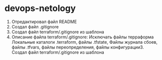 # devops-netology
1. Отредактировал файл README
2. Создал файл .gitignore
3. Создал файл terraform/.gitignore из шаблона
4. Описание файла terraform/.gitignore:
 Исключать файлы терраформа
 Локальные каталоги .terraform, 
 файлы .tfstate, 
 Файлы журнала сбоев, 
 файлы .tfvars, 
 файлы переопределения, 
 файлы конфигурации3. Создал файл terraform/.gitignore из шаблона
